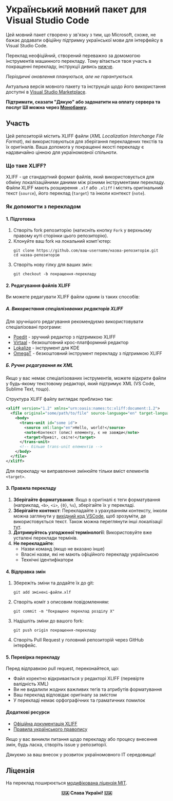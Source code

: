 # Український мовний пакет для Visual Studio Code

Цей мовний пакет створено у зв'язку з тим, що Microsoft, схоже, не бажає додавати офіційну підтримку української мови для інтерфейсу в Visual Studio Code.

Переклад неофіційний, створений переважно за домомогою інструментів машинного перекладу. Тому вітається твоя участь в покращенні перекладу, інструкції дивись [нижче](#участь).

_Періодичні оновлення плануються, але не гарантуються._

Актуальна версія мовного пакету та інструкція щодо його використання доступні в [Visual Studio Marketplace](https://marketplace.visualstudio.com/items?itemName=MrKAKTUZ.vscode-language-pack-uk).

**Підтримати, сказати "Дякую" або задонатити на оплату сервера та послуг ШІ можна через [Монобанку](https://send.monobank.ua/jar/39QFXyjABk).**


## Участь

Цей репозиторій містить XLIFF файли (_XML Localization Interchange File Format_), які використовуються для зберігання перекладених текстів та їх оригіналів. Ваша допомога у покращенні якості перекладу є надзвичайно цінною для україномовної спільноти.

### Що таке XLIFF?

XLIFF - це стандартний формат файлів, який використовується для обміну локалізаційними даними між різними інструментами перекладу. Файли XLIFF мають розширення `.xlf` або `.xliff` і містять оригінальний текст (`source`), його переклад (`target`) та інколи контекст (`note`).

### Як допомогти з перекладом

#### 1. Підготовка

1. Створіть fork репозиторію (натисніть кнопку `Fork` у верхньому правому куті сторінки цього репозиторію).
2. Клонуйте ваш fork на локальний комп'ютер:
   ```
   git clone https://github.com/ваш-username/назва-репозиторію.git
   cd назва-репозиторію
   ```
3. Створіть нову гілку для ваших змін:
   ```
   git checkout -b покращення-перекладу
   ```

#### 2. Редагування файлів XLIFF

Ви можете редагувати XLIFF файли одним із таких способів:

##### А. Використання спеціалізованих редакторів XLIFF

Для зручнішого редагування рекомендуємо використовувати спеціалізовані програми:
- [Poedit](https://poedit.net/) - зручний редактор з підтримкою XLIFF
- [Virtaal](https://virtaal.translatehouse.org/) - безкоштовний крос-платформний редактор
- [Lokalize](https://apps.kde.org/lokalize/) - інструмент для KDE
- [OmegaT](https://omegat.org/) - безкоштовний інструмент перекладу з підтримкою XLIFF

##### Б. Ручне редагування як XML

Якщо у вас немає спеціалізованих інструментів, можете відкрити файли у будь-якому текстовому редакторі, який підтримує XML (VS Code, Sublime Text, тощо).

Структура XLIFF файлу виглядає приблизно так:

```xml
<xliff version="1.2" xmlns="urn:oasis:names:tc:xliff:document:1.2">
  <file original="some/path/to/file" source-language="en" target-language="uk" datatype="plaintext">
    <body>
      <trans-unit id="some id">
        <source xml:lang="en">Hello, world!</source>
        <note>Контекст (опис) елементу, є не завжди</note>
        <target>Привіт, світе!</target>
      </trans-unit>
      <!-- більше trans-unit елементів -->
    </body>
  </file>
</xliff>
```

Для перекладу чи виправлення змінюйте тільки вміст елементів `<target>`.

#### 3. Правила перекладу

1. **Зберігайте форматування**: Якщо в оригіналі є теги форматування (наприклад, `<b>`, `<i>`, `{0}`, `%s`), зберігайте їх у перекладі.
2. **Зберігайте контекст**: Перекладайте з урахуванням контексту, інколи можна заглянути у [вихідний код VSCode](https://github.com/microsoft/vscode), щоб зрозуміти, де використовується текст. Також можна переглянути інші локалізації [тут](https://github.com/microsoft/vscode-loc).
3. **Дотримуйтесь узгодженої термінології**: Використовуйте вже усталені переклади термінів.
4. **Не перекладайте**:
   - Назви команд (якщо не вказано інше)
   - Власні назви, які не мають офіційного перекладу українською
   - Технічні ідентифікатори

#### 4. Відправка змін

1. Збережіть зміни та додайте їх до git:
   ```
   git add змінені-файли.xlf
   ```
2. Створіть коміт з описовим повідомленням:
   ```
   git commit -m "Покращено переклад розділу X"
   ```
3. Надішліть зміни до вашого fork:
   ```
   git push origin покращення-перекладу
   ```
4. Створіть Pull Request у головний репозиторій через GitHub інтерфейс.

#### 5. Перевірка перекладу

Перед відправкою pull request, переконайтеся, що:
- Файл коректно відкривається у редакторі XLIFF (перевірте валідність XML)
- Ви не видалили жодних важливих тегів та атрибутів форматування
- Ваш переклад відповідає оригіналу за змістом
- У перекладі немає орфографічних та граматичних помилок

#### Додаткові ресурси

- [Офіційна документація XLIFF](https://docs.oasis-open.org/xliff/xliff-core/v2.1/os/xliff-core-v2.1-os.html)
- [Правила українського правопису](https://pravopys.net/)

Якщо у вас виникли питання щодо перекладу або процесу внесення змін, будь ласка, створіть issue у репозиторії.

Дякуємо за ваш внесок у розвиток україномовного IT середовища!


## Ліцензія

На переклад поширюється [модифікована ліцензія MIT](https://github.com/mrkaktuz/vscode-language-pack-uk/blob/main/LICENSE.md).


<p align="center"><strong>🇺🇦 Слава Україні! 🇺🇦</strong></p>